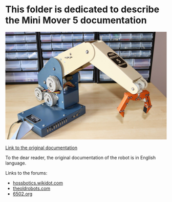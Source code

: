 # This folder is dedicated to describe the Mini Mover 5 documentation

![Picture of the robot.](images/MiniMover5-w5.JPG)

[Link to the original documentation](MiniMoover5.pdf)

To the dear reader, the original documentation of the robot is in English language.

Links to the forums:
 - [hossbotics.wikidot.com](http://hossbotics.wikidot.com/microbot)
 - [theoldrobots.com](http://www.theoldrobots.com/Teachmover3.html)
 - [6502.org](http://forum.6502.org/viewtopic.php?t=1895)